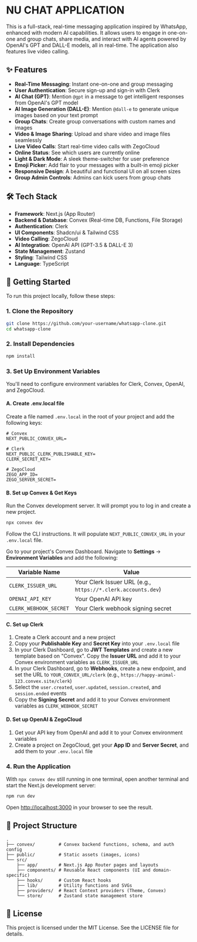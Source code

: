# NU CHAT APPLICATION

This is a full-stack, real-time messaging application inspired by WhatsApp, enhanced with modern AI capabilities. It allows users to engage in one-on-one and group chats, share media, and interact with AI agents powered by OpenAI's GPT and DALL-E models, all in real-time. The application also features live video calling.

## ✨ Features

- **Real-Time Messaging**: Instant one-on-one and group messaging
- **User Authentication**: Secure sign-up and sign-in with Clerk
- **AI Chat (GPT)**: Mention `@gpt` in a message to get intelligent responses from OpenAI's GPT model
- **AI Image Generation (DALL-E)**: Mention `@dall-e` to generate unique images based on your text prompt
- **Group Chats**: Create group conversations with custom names and images
- **Video & Image Sharing**: Upload and share video and image files seamlessly
- **Live Video Calls**: Start real-time video calls with ZegoCloud
- **Online Status**: See which users are currently online
- **Light & Dark Mode**: A sleek theme-switcher for user preference
- **Emoji Picker**: Add flair to your messages with a built-in emoji picker
- **Responsive Design**: A beautiful and functional UI on all screen sizes
- **Group Admin Controls**: Admins can kick users from group chats

## 🛠️ Tech Stack

- **Framework**: Next.js (App Router)
- **Backend & Database**: Convex (Real-time DB, Functions, File Storage)
- **Authentication**: Clerk
- **UI Components**: Shadcn/ui & Tailwind CSS
- **Video Calling**: ZegoCloud
- **AI Integration**: OpenAI API (GPT-3.5 & DALL-E 3)
- **State Management**: Zustand
- **Styling**: Tailwind CSS
- **Language**: TypeScript

## 🚀 Getting Started

To run this project locally, follow these steps:

### 1. Clone the Repository

```bash
git clone https://github.com/your-username/whatsapp-clone.git
cd whatsapp-clone
```

### 2. Install Dependencies

```bash
npm install
```

### 3. Set Up Environment Variables

You'll need to configure environment variables for Clerk, Convex, OpenAI, and ZegoCloud.

#### A. Create .env.local file

Create a file named `.env.local` in the root of your project and add the following keys:

```env
# Convex
NEXT_PUBLIC_CONVEX_URL=

# Clerk
NEXT_PUBLIC_CLERK_PUBLISHABLE_KEY=
CLERK_SECRET_KEY=

# ZegoCloud
ZEGO_APP_ID=
ZEGO_SERVER_SECRET=
```

#### B. Set up Convex & Get Keys

Run the Convex development server. It will prompt you to log in and create a new project.

```bash
npx convex dev
```

Follow the CLI instructions. It will populate `NEXT_PUBLIC_CONVEX_URL` in your `.env.local` file.

Go to your project's Convex Dashboard. Navigate to **Settings** → **Environment Variables** and add the following:

| Variable Name | Value |
|---------------|-------|
| `CLERK_ISSUER_URL` | Your Clerk Issuer URL (e.g., `https://*.clerk.accounts.dev`) |
| `OPENAI_API_KEY` | Your OpenAI API key |
| `CLERK_WEBHOOK_SECRET` | Your Clerk webhook signing secret |

#### C. Set up Clerk

1. Create a Clerk account and a new project
2. Copy your **Publishable Key** and **Secret Key** into your `.env.local` file
3. In your Clerk Dashboard, go to **JWT Templates** and create a new template based on "Convex". Copy the **Issuer URL** and add it to your Convex environment variables as `CLERK_ISSUER_URL`
4. In your Clerk Dashboard, go to **Webhooks**, create a new endpoint, and set the URL to `YOUR_CONVEX_URL/clerk` (e.g., `https://happy-animal-123.convex.site/clerk`)
5. Select the `user.created`, `user.updated`, `session.created`, and `session.ended` events
6. Copy the **Signing Secret** and add it to your Convex environment variables as `CLERK_WEBHOOK_SECRET`

#### D. Set up OpenAI & ZegoCloud

1. Get your API key from OpenAI and add it to your Convex environment variables
2. Create a project on ZegoCloud, get your **App ID** and **Server Secret**, and add them to your `.env.local` file

### 4. Run the Application

With `npx convex dev` still running in one terminal, open another terminal and start the Next.js development server:

```bash
npm run dev
```

Open [http://localhost:3000](http://localhost:3000) in your browser to see the result.

## 📁 Project Structure

```
.
├── convex/         # Convex backend functions, schema, and auth config
├── public/         # Static assets (images, icons)
└── src/
    ├── app/        # Next.js App Router pages and layouts
    ├── components/ # Reusable React components (UI and domain-specific)
    ├── hooks/      # Custom React hooks
    ├── lib/        # Utility functions and SVGs
    ├── providers/  # React Context providers (Theme, Convex)
    └── store/      # Zustand state management store
```

## 📄 License

This project is licensed under the MIT License. See the LICENSE file for details.

